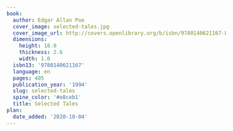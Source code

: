 ```yaml
---
book:
  author: Edgar Allan Poe
  cover_image: selected-tales.jpg
  cover_image_url: http://covers.openlibrary.org/b/isbn/9780140621167-L.jpg
  dimensions:
    height: 18.0
    thickness: 2.6
    width: 1.0
  isbn13: '9780140621167'
  language: en
  pages: 405
  publication_year: '1994'
  slug: selected-tales
  spine_color: '#e8ceb1'
  title: Selected Tales
plan:
  date_added: '2020-10-04'
---
```

